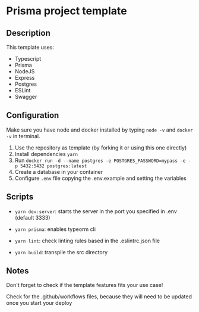 ﻿# Prisma project template

## Description

This template uses:

- Typescript
- Prisma
- NodeJS
- Express
- Postgres
- ESLint
- Swagger

## Configuration

Make sure you have node and docker installed by typing `node -v` and `docker -v` in terminal.

1. Use the repository as template (by forking it or using this one directly)
2. Install dependencies `yarn`
3. Run `docker run -d --name postgres -e POSTGRES_PASSWORD=mypass -e -p 5432:5432 postgres:latest`
4. Create a database in your container
5. Configure `.env` file copying the .env.example and setting the variables

## Scripts

- `yarn dev:server`: starts the server in the port you specified in .env (default 3333)

- `yarn prisma`: enables typeorm cli

- `yarn lint`: check linting rules based in the .eslintrc.json file

- `yarn build`: transpile the src directory

## Notes

Don't forget to check if the template features fits your use case!

Check for the .github/workflows files, because they will need to be updated once you start your deploy 
